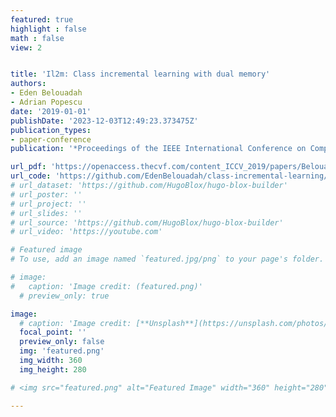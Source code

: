 ```yaml
---
featured: true
highlight : false
math : false
view: 2


title: 'Il2m: Class incremental learning with dual memory'
authors:
- Eden Belouadah
- Adrian Popescu
date: '2019-01-01'
publishDate: '2023-12-03T12:49:23.373475Z'
publication_types:
- paper-conference
publication: '*Proceedings of the IEEE International Conference on Computer Vision*'

url_pdf: 'https://openaccess.thecvf.com/content_ICCV_2019/papers/Belouadah_IL2M_Class_Incremental_Learning_With_Dual_Memory_ICCV_2019_paper.pdf'
url_code: 'https://github.com/EdenBelouadah/class-incremental-learning/tree/master/il2m'
# url_dataset: 'https://github.com/HugoBlox/hugo-blox-builder'
# url_poster: ''
# url_project: ''
# url_slides: ''
# url_source: 'https://github.com/HugoBlox/hugo-blox-builder'
# url_video: 'https://youtube.com'

# Featured image
# To use, add an image named `featured.jpg/png` to your page's folder.

# image:
#   caption: 'Image credit: (featured.png)'
  # preview_only: true

image:
  # caption: 'Image credit: [**Unsplash**](https://unsplash.com/photos/pLCdAaMFLTE)'
  focal_point: ''
  preview_only: false
  img: 'featured.png'
  img_width: 360
  img_height: 280

# <img src="featured.png" alt="Featured Image" width="360" height="280">

---
```

